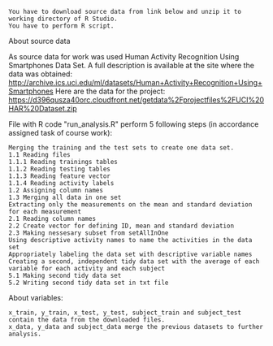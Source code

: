 

    You have to download source data from link below and unzip it to working directory of R Studio.
    You have to perform R script.

About source data

As source data for work was used Human Activity Recognition Using Smartphones Data Set. A full description is available at the site where the data was obtained: http://archive.ics.uci.edu/ml/datasets/Human+Activity+Recognition+Using+Smartphones Here are the data for the project: https://d396qusza40orc.cloudfront.net/getdata%2Fprojectfiles%2FUCI%20HAR%20Dataset.zip



File with R code "run_analysis.R" perform 5 following steps (in accordance assigned task of course work):

    Merging the training and the test sets to create one data set.
    1.1 Reading files
    1.1.1 Reading trainings tables
    1.1.2 Reading testing tables
    1.1.3 Reading feature vector
    1.1.4 Reading activity labels
    1.2 Assigning column names
    1.3 Merging all data in one set
    Extracting only the measurements on the mean and standard deviation for each measurement
    2.1 Reading column names
    2.2 Create vector for defining ID, mean and standard deviation
    2.3 Making nessesary subset from setAllInOne
    Using descriptive activity names to name the activities in the data set
    Appropriately labeling the data set with descriptive variable names
    Creating a second, independent tidy data set with the average of each variable for each activity and each subject
    5.1 Making second tidy data set
    5.2 Writing second tidy data set in txt file

About variables:

    x_train, y_train, x_test, y_test, subject_train and subject_test contain the data from the downloaded files.
    x_data, y_data and subject_data merge the previous datasets to further analysis.
    
